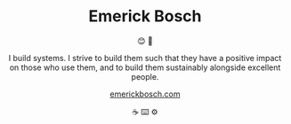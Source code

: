 <div align="center">

# Emerick Bosch
  
😊 👋

I build systems. I strive to build them such that they have a positive impact on those who use them, and to build them sustainably alongside excellent people.
  
[emerickbosch.com](https://emerickbosch.com)
  
☕ ⌨️ ⚙️
</div>
